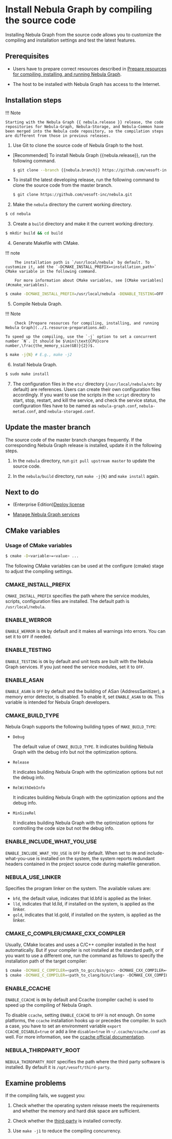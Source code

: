 # Install Nebula Graph by compiling the source code

Installing Nebula Graph from the source code allows you to customize the compiling and installation settings and test the latest features.

## Prerequisites

- Users have to prepare correct resources described in [Prepare resources for compiling, installing, and running Nebula Graph](../1.resource-preparations.md).

- The host to be installed with Nebula Graph has access to the Internet.

## Installation steps

!!! Note

    Starting with the Nebula Graph {{ nebula.release }} release, the code repositories for Nebula-Graph, Nebula-Storage, and Nebula-Common have been merged into the Nebula code repository, so the compilation steps are different from those in previous releases.

1. Use Git to clone the source code of Nebula Graph to the host.

  - [Recommended] To install Nebula Graph {{nebula.release}}, run the following command.

    ```bash
    $ git clone --branch {{nebula.branch}} https://github.com/vesoft-inc/nebula.git
    ```

  - To install the latest developing release, run the following command to clone the source code from the master branch.

    ```bash
    $ git clone https://github.com/vesoft-inc/nebula.git
    ```

2. Make the `nebula` directory the current working directory.

  ```bash
  $ cd nebula
  ```

3. Create a `build` directory and make it the current working directory.

  ```bash
  $ mkdir build && cd build
  ```

4. Generate Makefile with CMake.

  !!! note

        The installation path is `/usr/local/nebula` by default. To customize it, add the `-DCMAKE_INSTALL_PREFIX=<installation_path>` CMake variable in the following command.

        For more information about CMake variables, see [CMake variables](#cmake_variables).

  ```bash
  $ cmake -DCMAKE_INSTALL_PREFIX=/usr/local/nebula -DENABLE_TESTING=OFF -DCMAKE_BUILD_TYPE=Release ..
  ```

5. Compile Nebula Graph.

  !!! Note

        Check [Prepare resources for compiling, installing, and running Nebula Graph](../1.resource-preparations.md).

    To speed up the compiling, use the `-j` option to set a concurrent number `N`. It should be $\min(\text{CPU}core number,\frac{the_memory_size(GB)}{2})$.

  ```bash
  $ make -j{N} # E.g., make -j2
  ```

6. Install Nebula Graph.

  ```bash
  $ sudo make install
  ```

7. The configuration files in the `etc/` directory (`/usr/local/nebula/etc` by default) are references. Users can create their own configuration files accordingly. If you want to use the scripts in the `script` directory to start, stop, restart, and kill the service, and check the service status, the configuration files have to be named as `nebula-graph.conf`, `nebula-metad.conf`, and `nebula-storaged.conf`.

## Update the master branch

The source code of the master branch changes frequently. If the corresponding Nebula Graph release is installed, update it in the following steps.

1. In the `nebula` directory, run `git pull upstream master` to update the source code.

2. In the `nebula/build` directory, run `make -j{N}` and `make install` again.

## Next to do

- (Enterprise Edition)[Deploy license](../deploy-license.md)

- [Manage Nebula Graph services](../../2.quick-start/5.start-stop-service.md)

## CMake variables

### Usage of CMake variables

```bash
$ cmake -D<variable>=<value> ...
```

The following CMake variables can be used at the configure (cmake) stage to adjust the compiling settings.

### CMAKE_INSTALL_PREFIX

`CMAKE_INSTALL_PREFIX` specifies the path where the service modules, scripts, configuration files are installed. The default path is `/usr/local/nebula`.

### ENABLE_WERROR

`ENABLE_WERROR` is `ON` by default and it makes all warnings into errors. You can set it to `OFF` if needed.

### ENABLE_TESTING

`ENABLE_TESTING` is `ON` by default and unit tests are built with the Nebula Graph services. If you just need the service modules, set it to `OFF`.

### ENABLE_ASAN

`ENABLE_ASAN` is `OFF` by default and the building of ASan (AddressSanitizer), a memory error detector, is disabled. To enable it, set `ENABLE_ASAN` to `ON`. This variable is intended for Nebula Graph developers.

### CMAKE_BUILD_TYPE

Nebula Graph supports the following building types of `MAKE_BUILD_TYPE`:

- `Debug`

   The default value of `CMAKE_BUILD_TYPE`. It indicates building Nebula Graph with the debug info but not the optimization options.

- `Release`

   It indicates building Nebula Graph with the optimization options but not the debug info.

- `RelWithDebInfo`

   It indicates building Nebula Graph with the optimization options and the debug info.

- `MinSizeRel`

   It indicates building Nebula Graph with the optimization options for controlling the code size but not the debug info.

### ENABLE_INCLUDE_WHAT_YOU_USE

`ENABLE_INCLUDE_WHAT_YOU_USE` is `OFF` by default. When set to `ON` and include-what-you-use is installed on the system, the system reports redundant headers contained in the project source code during makefile generation.

### NEBULA_USE_LINKER

Specifies the program linker on the system. The available values are:

- `bfd`, the default value, indicates that ld.bfd is applied as the linker.
- `lld`, indicates that ld.lld, if installed on the system, is applied as the linker.
- `gold`, indicates that ld.gold, if installed on the system, is applied as the linker.

### CMAKE_C_COMPILER/CMAKE_CXX_COMPILER

Usually, CMake locates and uses a C/C++ compiler installed in the host automatically. But if your compiler is not installed at the standard path, or if you want to use a different one, run the command as follows to specify the installation path of the target compiler:

```bash
$ cmake -DCMAKE_C_COMPILER=<path_to_gcc/bin/gcc> -DCMAKE_CXX_COMPILER=<path_to_gcc/bin/g++> ..
$ cmake -DCMAKE_C_COMPILER=<path_to_clang/bin/clang> -DCMAKE_CXX_COMPILER=<path_to_clang/bin/clang++> ..
```

### ENABLE_CCACHE

`ENABLE_CCACHE` is `ON` by default and Ccache (compiler cache) is used to speed up the compiling of Nebula Graph.

To disable `ccache`, setting `ENABLE_CCACHE` to `OFF` is not enough. On some platforms, the `ccache` installation hooks up or precedes the compiler. In such a case, you have to set an environment variable `export CCACHE_DISABLE=true` or add a line `disable=true` in `~/.ccache/ccache.conf` as well. For more information, see the [ccache official documentation](https://ccache.dev/manual/3.7.6.html).

### NEBULA_THIRDPARTY_ROOT

`NEBULA_THIRDPARTY_ROOT` specifies the path where the third party software is installed. By default it is `/opt/vesoft/third-party`.

## Examine problems

If the compiling fails, we suggest you:

1. Check whether the operating system release meets the requirements and whether the memory and hard disk space are sufficient.

2. Check whether the [third-party](../1.resource-preparations.md) is installed correctly.

3. Use `make -j1` to reduce the compiling concurrency.
